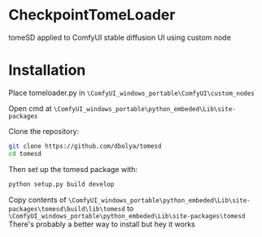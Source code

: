 # CheckpointTomeLoader
tomeSD applied to ComfyUI stable diffusion UI using custom node

# Installation

Place tomeloader.py in ``\ComfyUI_windows_portable\ComfyUI\custom_nodes``

Open cmd at ``\ComfyUI_windows_portable\python_embeded\Lib\site-packages``

Clone the repository:
```bash
git clone https://github.com/dbolya/tomesd
cd tomesd
```
Then set up the tomesd package with:
```bash
python setup.py build develop
```

Copy contents of ``\ComfyUI_windows_portable\python_embeded\Lib\site-packages\tomesd\build\lib\tomesd``
to 
``\ComfyUI_windows_portable\python_embeded\Lib\site-packages\tomesd``
There's probably a better way to install but hey it works
